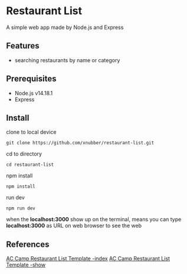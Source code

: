 # Restaurant List
A simple web app made by Node.js and Express

## Features
- searching restaurants by name or category

## Prerequisites
- Node.js v14.18.1
- Express

## Install
clone to local device

```
git clone https://github.com/xnubber/restaurant-list.git
```

cd to directory

```
cd restaurant-list
```

npm install

```
npm install
```

run dev

```
npm run dev
```

when the **localhost:3000** show up on the terminal, means you can type **localhost:3000** as URL on web browser to see the web 

## References
[AC Camp Restaurant List Template -index](https://codepen.io/alpha-camp/pen/yrLbrZ)
[AC Camp Restaurant List Template -show](https://codepen.io/alpha-camp/pen/JVjNgG)

